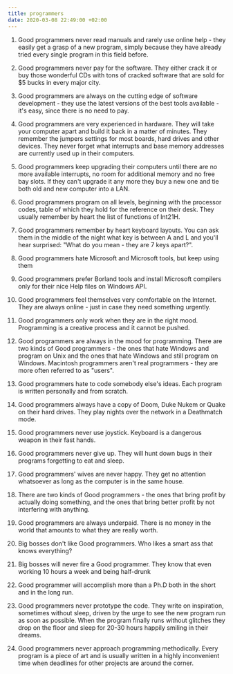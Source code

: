 ```yaml
---
title: programmers
date: 2020-03-08 22:49:00 +02:00
---
```


 1. Good programmers never read manuals and rarely use online help - they easily get a grasp of a new program, simply because they have already tried every single program in this field before.

 2. Good programmers never pay for the software. They either crack it or buy those wonderful CDs with tons of cracked software that are sold for $5 bucks in every major city.

 3. Good programmers are always on the cutting edge of software development - they use the latest versions of the best tools available - it's easy, since there is no need to pay.

 4. Good programmers are very experienced in hardware. They will take your computer apart and build it back in a matter of minutes. They remember the jumpers settings for most boards, hard drives and other devices. They never forget what interrupts and base memory addresses are currently used up in their computers.

 5. Good programmers keep upgrading their computers until there are no more available interrupts, no room for additional memory and no free bay slots. If they can't upgrade it any more they buy a new one and tie both old and new computer into a LAN.

 6. Good programmers program on all levels, beginning with the processor codes, table of which they hold for the reference on their desk. They usually remember by heart the list of functions of Int21H.

 7. Good programmers remember by heart  keyboard layouts. You can ask them in the middle of the night what key is between A and L and you'll hear surprised: "What do you mean - they are 7 keys apart?".

 8. Good programmers hate Microsoft and Microsoft tools, but keep using them

 9. Good programmers prefer Borland tools and install Microsoft compilers only for their nice Help files on Windows API.

10. Good programmers feel themselves very comfortable on the Internet. They are always online - just in case they need something urgently.

11. Good programmers only work when they are in the right mood. Programming is a creative process and it cannot be pushed.

12. Good programmers are always in the mood for programming.
    There are two kinds of Good programmers - the ones that hate Windows and program on Unix and the ones that hate Windows and still program on Windows. Macintosh programmers aren't real programmers - they are more often referred to as "users".

13. Good programmers hate to code somebody else's ideas. Each program is written personally and from scratch.

14. Good programmers always have a copy of Doom, Duke Nukem or Quake on their hard drives. They play nights over the network in a Deathmatch mode.

15. Good programmers never use joystick. Keyboard is a dangerous weapon in their fast hands.

16. Good programmers never give up. They will hunt down bugs in their programs forgetting to eat and sleep. 

17. Good programmers' wives are never happy. They get no attention whatsoever as long as the computer is in the same house.

18. There are two kinds of Good programmers - the ones that bring profit by actually doing something, and the ones that bring better profit by not interfering with anything.

19. Good programmers are always underpaid. There is no money in the world that amounts to what they are really worth.

20. Big bosses don't like Good programmers. Who likes a smart ass that knows everything?

21. Big bosses will never fire a Good programmer. They know that even working 10 hours a week and being half-drunk

22. Good programmer will accomplish more than a Ph.D both in the short and in the long run.

23. Good programmers never prototype the code. They write on inspiration, sometimes without sleep, driven by the urge to see the new program run as soon as possible. When the program finally runs without glitches they drop on the floor and sleep for 20-30 hours happily smiling in their dreams.

24. Good programmers never approach programming methodically. Every program is a piece of art and is usually written in a highly inconvenient time when deadlines for other projects are around the corner.